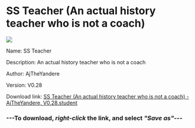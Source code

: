 # SS Teacher (An actual history teacher who is not a coach)

<img src = "https://raw.githubusercontent.com/Arbiter1223/Koukou-Gurashi-Custom-Students/master/Students/Files/SS%20Teacher%20(An%20actual%20history%20teacher%20who%20is%20not%20a%20coach).png">

Name: SS Teacher

Description: An actual history teacher who is not a coach

Author: AjTheYandere

Version: V0.28

Download link: <a href="https://raw.githubusercontent.com/Arbiter1223/Koukou-Gurashi-Custom-Students/master/Students/Files/SS%20Teacher%20(An%20actual%20history%20teacher%20who%20is%20not%20a%20coach)%20-%20AjTheYandere%2C%20V0.28.student">SS Teacher (An actual history teacher who is not a coach) - AjTheYandere, V0.28.student</a>

### ---**To download, _right-click_ the link, and select _"Save as"_**---
